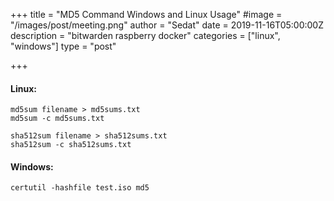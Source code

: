 +++
title = "MD5 Command Windows and Linux Usage"
#image = "/images/post/meeting.png"
author = "Sedat"
date = 2019-11-16T05:00:00Z
description = "bitwarden raspberry docker"
categories = ["linux", "windows"]
type = "post"

+++
#### Linux:

```
md5sum filename > md5sums.txt
md5sum -c md5sums.txt

sha512sum filename > sha512sums.txt
sha512sum -c sha512sums.txt
```

#### Windows:

```
certutil -hashfile test.iso md5
```